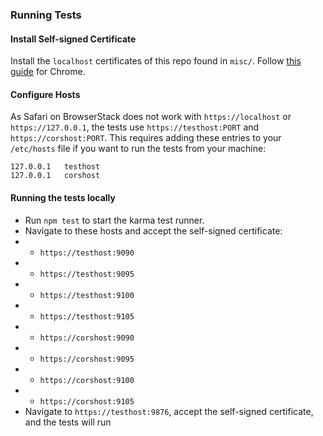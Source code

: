 ### Running Tests

#### Install Self-signed Certificate

Install the `localhost` certificates of this repo found in `misc/`. Follow [this guide](http://stackoverflow.com/questions/7580508/getting-chrome-to-accept-self-signed-localhost-certificate) for Chrome.


#### Configure Hosts

As Safari on BrowserStack does not work with `https://localhost` or `https://127.0.0.1`, the tests use `https://testhost:PORT` and `https://corshost:PORT`. This requires adding these entries to your `/etc/hosts` file if you want to run the tests from your machine:
```
127.0.0.1	testhost
127.0.0.1	corshost
```

#### Running the tests locally

* Run `npm test` to start the karma test runner.
* Navigate to these hosts and accept the self-signed certificate:
* * `https://testhost:9090`
* * `https://testhost:9095`
* * `https://testhost:9100`
* * `https://testhost:9105`
* * `https://corshost:9090`
* * `https://corshost:9095`
* * `https://corshost:9100`
* * `https://corshost:9105`
* Navigate to `https://testhost:9876`, accept the self-signed certificate, and the tests will run
